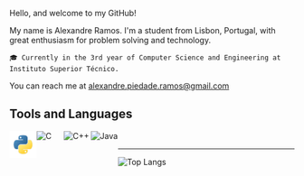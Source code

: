 Hello, and welcome to my GitHub!

My name is Alexandre Ramos. I'm a student from Lisbon, Portugal, with great enthusiasm for problem solving and technology.

    🎓 Currently in the 3rd year of Computer Science and Engineering at Instituto Superior Técnico.

You can reach me at alexandre.piedade.ramos@gmail.com
## Tools and Languages
[<img align="left" alt="Python" width="48px" height="48px" src="https://raw.githubusercontent.com/github/explore/80688e429a7d4ef2fca1e82350fe8e3517d3494d/topics/python/python.png" />][github]
[<img align="left" alt="C" width="48px" height="48px" src="https://upload.wikimedia.org/wikipedia/commons/archive/3/35/20220802133510%21The_C_Programming_Language_logo.svg" />][github]
[<img align="left" alt="C++" width="48px" height="48px" src="https://upload.wikimedia.org/wikipedia/commons/thumb/1/18/ISO_C%2B%2B_Logo.svg/306px-ISO_C%2B%2B_Logo.svg.png?20170928190710" />][github]
[<img align="left" alt="Java" width="48px" height="48px" src="https://upload.wikimedia.org/wikipedia/en/thumb/3/30/Java_programming_language_logo.svg/131px-Java_programming_language_logo.svg.png" />][github]
<br />

---

![Top Langs](https://github-readme-stats.vercel.app/api/top-langs/?username=alexandre-piedade-ramos&layout=compact)


[github]: https://github.com/alexandre-piedade-ramos
[linkedin]: https://www.linkedin.com/in//alexandre-ramos-a00630309/
<!---
alexandre-piedade-ramos/alexandre-piedade-ramos is a ✨ special ✨ repository because its `README.md` (this file) appears on your GitHub profile.
You can click the Preview link to take a look at your changes.
--->
